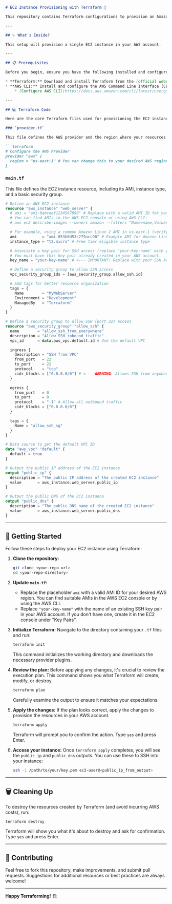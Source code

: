 ```markdown
# EC2 Instance Provisioning with Terraform 🚀

This repository contains Terraform configurations to provision an Amazon EC2 (Elastic Compute Cloud) instance. Infrastructure as Code (IaC) with Terraform allows for repeatable, predictable, and version-controlled infrastructure deployments.

---

## ✨ What's Inside?

This setup will provision a single EC2 instance in your AWS account.

---

## 📋 Prerequisites

Before you begin, ensure you have the following installed and configured:

* **Terraform:** Download and install Terraform from the [official website](https://www.terraform.io/downloads.html).
* **AWS CLI:** Install and configure the AWS Command Line Interface (CLI) with appropriate credentials. Ensure your AWS credentials have permissions to create EC2 instances, VPC resources (if not using default VPC), and associated security groups.
    * [Configure AWS CLI](https://docs.aws.amazon.com/cli/latest/userguide/cli-configure-quickstart.html)

---

## 💻 Terraform Code

Here are the core Terraform files used for provisioning the EC2 instance:

### `provider.tf`

This file defines the AWS provider and the region where your resources will be deployed.

```terraform
# Configure the AWS Provider
provider "aws" {
  region = "us-east-1" # You can change this to your desired AWS region
}
```

### `main.tf`

This file defines the EC2 instance resource, including its AMI, instance type, and a basic security group.

```terraform
# Define an AWS EC2 instance
resource "aws_instance" "web_server" {
  # ami = "ami-0abcdef1234567890" # Replace with a valid AMI ID for your region (e.g., Amazon Linux 2 AMI)
  # You can find AMIs in the AWS EC2 console or using AWS CLI:
  # aws ec2 describe-images --owners amazon --filters "Name=name,Values=amzn2-ami-hvm-*-x86_64-gp2" --query "Images[0].ImageId" --region us-east-1

  # For example, using a common Amazon Linux 2 AMI in us-east-1 (verify current AMI for your region)
  ami           = "ami-053b0d53c279acc90" # Example AMI for Amazon Linux 2 in us-east-1, verify latest
  instance_type = "t2.micro" # Free tier eligible instance type

  # Associate a key pair for SSH access (replace 'your-key-name' with your actual key pair name)
  # You must have this key pair already created in your AWS account.
  key_name = "your-key-name" # <--- IMPORTANT: Replace with your SSH key pair name

  # Define a security group to allow SSH access
  vpc_security_group_ids = [aws_security_group.allow_ssh.id]

  # Add tags for better resource organization
  tags = {
    Name        = "MyWebServer"
    Environment = "Development"
    ManagedBy   = "Terraform"
  }
}

# Define a security group to allow SSH (port 22) access
resource "aws_security_group" "allow_ssh" {
  name        = "allow_ssh_from_everywhere"
  description = "Allow SSH inbound traffic"
  vpc_id      = data.aws_vpc.default.id # Use the default VPC

  ingress {
    description = "SSH from VPC"
    from_port   = 22
    to_port     = 22
    protocol    = "tcp"
    cidr_blocks = ["0.0.0.0/0"] # <--- WARNING: Allows SSH from anywhere. Restrict in production!
  }

  egress {
    from_port   = 0
    to_port     = 0
    protocol    = "-1" # Allow all outbound traffic
    cidr_blocks = ["0.0.0.0/0"]
  }

  tags = {
    Name = "allow_ssh_sg"
  }
}

# Data source to get the default VPC ID
data "aws_vpc" "default" {
  default = true
}

# Output the public IP address of the EC2 instance
output "public_ip" {
  description = "The public IP address of the created EC2 instance"
  value       = aws_instance.web_server.public_ip
}

# Output the public DNS of the EC2 instance
output "public_dns" {
  description = "The public DNS name of the created EC2 instance"
  value       = aws_instance.web_server.public_dns
}
```

---

## 🚀 Getting Started

Follow these steps to deploy your EC2 instance using Terraform:

1.  **Clone the repository:**
    ```bash
    git clone <your-repo-url>
    cd <your-repo-directory>
    ```

2.  **Update `main.tf`:**
    * Replace the placeholder `ami` with a valid AMI ID for your desired AWS region. You can find suitable AMIs in the AWS EC2 console or by using the AWS CLI.
    * Replace `"your-key-name"` with the name of an existing SSH key pair in your AWS account. If you don't have one, create it in the EC2 console under "Key Pairs".

3.  **Initialize Terraform:**
    Navigate to the directory containing your `.tf` files and run:
    ```bash
    terraform init
    ```
    This command initializes the working directory and downloads the necessary provider plugins.

4.  **Review the plan:**
    Before applying any changes, it's crucial to review the execution plan. This command shows you what Terraform will create, modify, or destroy.
    ```bash
    terraform plan
    ```
    Carefully examine the output to ensure it matches your expectations.

5.  **Apply the changes:**
    If the plan looks correct, apply the changes to provision the resources in your AWS account.
    ```bash
    terraform apply
    ```
    Terraform will prompt you to confirm the action. Type `yes` and press Enter.

6.  **Access your instance:**
    Once `terraform apply` completes, you will see the `public_ip` and `public_dns` outputs. You can use these to SSH into your instance:
    ```bash
    ssh -i /path/to/your/key.pem ec2-user@<public_ip_from_output>
    ```

---

## 🗑️ Cleaning Up

To destroy the resources created by Terraform (and avoid incurring AWS costs), run:

```bash
terraform destroy
```
Terraform will show you what it's about to destroy and ask for confirmation. Type `yes` and press Enter.

---

## 🤝 Contributing

Feel free to fork this repository, make improvements, and submit pull requests. Suggestions for additional resources or best practices are always welcome!

---

**Happy Terraforming!** 🏗️
```
